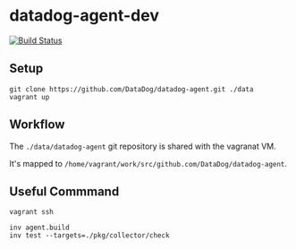 # datadog-agent-dev

[![Build Status](https://travis-ci.org/AlexandreYang/datadog-agent-dev.svg?branch=master)](https://travis-ci.org/AlexandreYang/datadog-agent-dev)


## Setup

```
git clone https://github.com/DataDog/datadog-agent.git ./data
vagrant up
```

## Workflow

The `./data/datadog-agent` git repository is shared with the vagranat VM.

It's mapped to `/home/vagrant/work/src/github.com/DataDog/datadog-agent`.


## Useful Commmand

```
vagrant ssh

inv agent.build
inv test --targets=./pkg/collector/check
```
